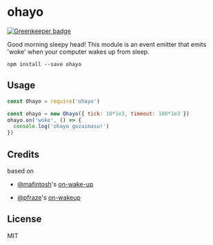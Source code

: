 # ohayo

[![Greenkeeper badge](https://badges.greenkeeper.io/kumavis/ohayo.svg)](https://greenkeeper.io/)

Good morning sleepy head! This module is an event emitter that emits 'woke' when your computer wakes up from sleep.

```
npm install --save ohayo
```

## Usage

``` js
const Ohayo = require('ohayo')

const ohayo = new Ohayo({ tick: 10*1e3, timeout: 100*1e3 })
ohayo.on('woke', () => {
  console.log('ohayo gozaimasu!')
})
```

## Credits

based on

- [@mafintosh](https://github.com/mafintosh)'s [on-wake-up](https://github.com/mafintosh/on-wake-up)

- [@pfraze](https://github.com/pfraze)'s [on-wakeup](https://github.com/pfraze/on-wakeup)

## License

MIT
